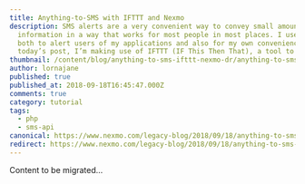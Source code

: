 ```yaml
---
title: Anything-to-SMS with IFTTT and Nexmo
description: SMS alerts are a very convenient way to convey small amounts of
  information in a way that works for most people in most places. I use them
  both to alert users of my applications and also for my own convenience. In
  today’s post, I’m making use of IFTTT (IF This Then That), a tool to […]
thumbnail: /content/blog/anything-to-sms-ifttt-nexmo-dr/anything-to-sms-widescreen.png
author: lornajane
published: true
published_at: 2018-09-18T16:45:47.000Z
comments: true
category: tutorial
tags:
  - php
  - sms-api
canonical: https://www.nexmo.com/legacy-blog/2018/09/18/anything-to-sms-ifttt-nexmo-dr
redirect: https://www.nexmo.com/legacy-blog/2018/09/18/anything-to-sms-ifttt-nexmo-dr
---
```


Content to be migrated...
